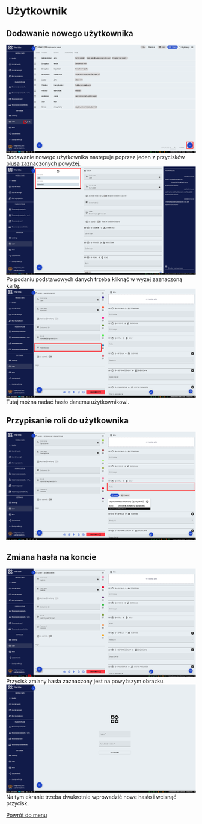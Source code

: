 # Użytkownik
## Dodawanie nowego użytkownika
![Dodawanie nowego użytkownika](images/nowy-user-1.png)
Dodawanie nowego użytkownika następuje poprzez jeden z przycisków plusa zaznaczonych powyżej. 
![Dodawanie nowego użytkownika](images/nowy-user-2.png)
Po podaniu podstawowych danych trzeba kliknąć w wyżej zaznaczoną kartę.
![Dodawanie nowego użytkownika](images/nowy-user-3.png)
Tutaj można nadać hasło danemu użytkownikowi. 

## Przypisanie roli do użytkownika
![Przypisanie roli](images/przypisanie-roli-user.png)

## Zmiana hasła na koncie
![Zmiana hasła](images/zmiana-hasla-1.png)
Przycisk zmiany hasła zaznaczony jest na powyższym obrazku.
![Zmiana hasła](images/zmiana-hasla-2.png)
Na tym ekranie trzeba dwukrotnie wprowadzić nowe hasło i wcisnąć przycisk.


[Powrót do menu](README.md)